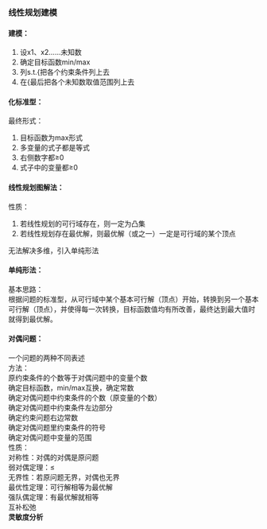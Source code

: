 <a name="tLSHT"></a>
### 线性规划建模
<a name="vkpPM"></a>
#### 建模：

1. 设x1、x2……未知数
1. 确定目标函数min/max
1. 列s.t.{把各个约束条件列上去
1. 在{最后把各个未知数取值范围列上去
<a name="NqQKk"></a>
#### 化标准型：
最终形式：

1. 目标函数为max形式
1. 多变量的式子都是等式
1. 右侧数字都≥0
1. 式子中的变量都≥0
<a name="eOMHB"></a>
#### 线性规划图解法：
性质：

1. 若线性规划的可行域存在，则一定为凸集
1. 若线性规划存在最优解，则最优解（或之一）一定是可行域的某个顶点

无法解决多维，引入单纯形法
<a name="cKZQU"></a>
#### 单纯形法：
基本思路：<br />根据问题的标准型，从可行域中某个基本可行解（顶点）开始，转换到另一个基本可行解（顶点），并使得每一次转换，目标函数值均有所改善，最终达到最大值时就得到最优解。
<a name="mn8p7"></a>
#### 对偶问题：
一个问题的两种不同表述<br />方法：<br />原约束条件的个数等于对偶问题中的变量个数<br />确定目标函数，min/max互换，确定常数<br />确定对偶问题中约束条件的个数（原变量的个数）<br />确定对偶问题中约束条件左边部分<br />确定约束问题右边常数<br />确定对偶问题里约束条件的符号<br />确定对偶问题中变量的范围<br />性质：<br />对称性：对偶的对偶是原问题<br />弱对偶定理：≤<br />无界性：若原问题无界，对偶也无界<br />最优性定理：可行解相等为最优解<br />强队偶定理：有最优解就相等<br />互补松弛<br />**灵敏度分析**

